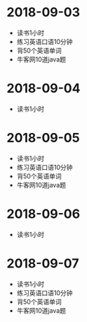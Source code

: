 
# 2018-09-03
* 读书1小时
* 练习英语口语10分钟
* 背50个英语单词
* 牛客网10道java题

# 2018-09-04
* 读书1小时

# 2018-09-05
* 读书1小时
* 练习英语口语10分钟
* 背50个英语单词
* 牛客网10道java题

# 2018-09-06
* 读书1小时

# 2018-09-07
* 读书1小时
* 练习英语口语10分钟
* 背50个英语单词
* 牛客网10道java题
